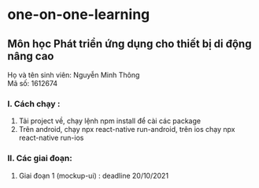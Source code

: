 # one-on-one-learning

## Môn học Phát triển ứng dụng cho thiết bị di động nâng cao

Họ và tên sinh viên: Nguyễn Minh Thông <br/>
Mã số: 1612674

### I. Cách chạy : <br/>
  1. Tải project về, chạy lệnh npm install để cài các package
  2. Trên android, chạy npx react-native run-android, trên ios chạy npx react-native run-ios

### II. Các giai đoạn: 
  1. Giai đoạn 1 (mockup-ui) : deadline 20/10/2021